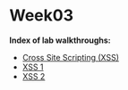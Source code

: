 # Week03
**Index of lab walkthroughs:**

* [Cross Site Scripting (XSS)]
* [XSS 1]
* [XSS 2]

[Cross Site Scripting (XSS)]: https://github.com/colton-gabertan/SecurityShepherdLabs/blob/Cross-Site-Scripting/README.md
[XSS 1]: https://github.com/colton-gabertan/SecurityShepherdLabs/blob/XSS-1/README.md
[XSS 2]: https://github.com/colton-gabertan/SecurityShepherdLabs/blob/XSS-2/README.md
